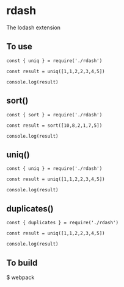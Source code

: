 # rdash
The lodash extension

## To use
    const { uniq } = require('./rdash')

    const result = uniq([1,1,2,2,3,4,5])

    console.log(result)

## sort()
    const { sort } = require('./rdash')

    const result = sort([10,8,2,1,7,5])

    console.log(result)

## uniq()
    const { uniq } = require('./rdash')

    const result = uniq([1,1,2,2,3,4,5])

    console.log(result)

## duplicates()
    const { duplicates } = require('./rdash')

    const result = uniq([1,1,2,2,3,4,5])

    console.log(result)


## To build
$ webpack
